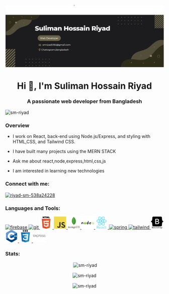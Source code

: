 ![logo](https://github.com/SM-RIYAD/SM-RIYAD/blob/main/github%20readme.png)

<h1 align="center">Hi 👋, I'm Suliman Hossain Riyad</h1>
<h3 align="center">A passionate web developer from Bangladesh</h3>

<p align="left"> <img src="https://komarev.com/ghpvc/?username=sm-riyad&label=Profile%20views&color=0e75b6&style=flat" alt="sm-riyad" /> </p>
<h3 align="start">Overview</h3>

- I work on React, back-end using Node.js/Express, and styling with HTML,CSS, and Tailwind CSS.

- I have built many projects using the MERN STACK
- Ask me about react,node,express,html,css,js

- I am interested in learning new technologies

<h3 align="left">Connect with me:</h3>
<p align="left">
<a href="https://linkedin.com/in/riyad-sm-538a24228" target="blank"><img align="center" src="https://raw.githubusercontent.com/rahuldkjain/github-profile-readme-generator/master/src/images/icons/Social/linked-in-alt.svg" alt="riyad-sm-538a24228" height="30" width="40" /></a>
</p>

<h3 align="left">Languages and Tools:</h3>
<p align="left"> <a href="https://firebase.google.com/" target="_blank" rel="noreferrer"> <img src="https://www.vectorlogo.zone/logos/firebase/firebase-icon.svg" alt="firebase" width="40" height="40"/> </a> <a href="https://git-scm.com/" target="_blank" rel="noreferrer"> <img src="https://www.vectorlogo.zone/logos/git-scm/git-scm-icon.svg" alt="git" width="40" height="40"/> </a> <a href="https://www.w3.org/html/" target="_blank" rel="noreferrer"> <img src="https://raw.githubusercontent.com/devicons/devicon/master/icons/html5/html5-original-wordmark.svg" alt="html5" width="40" height="40"/> </a> <a href="https://developer.mozilla.org/en-US/docs/Web/JavaScript" target="_blank" rel="noreferrer"> <img src="https://raw.githubusercontent.com/devicons/devicon/master/icons/javascript/javascript-original.svg" alt="javascript" width="40" height="40"/> </a> <a href="https://www.mongodb.com/" target="_blank" rel="noreferrer"> <img src="https://raw.githubusercontent.com/devicons/devicon/master/icons/mongodb/mongodb-original-wordmark.svg" alt="mongodb" width="40" height="40"/> </a> <a href="https://nodejs.org" target="_blank" rel="noreferrer"> <img src="https://raw.githubusercontent.com/devicons/devicon/master/icons/nodejs/nodejs-original-wordmark.svg" alt="nodejs" width="40" height="40"/> </a> <a href="https://reactjs.org/" target="_blank" rel="noreferrer"> <img src="https://raw.githubusercontent.com/devicons/devicon/master/icons/react/react-original-wordmark.svg" alt="react" width="40" height="40"/> </a> <a href="https://spring.io/" target="_blank" rel="noreferrer"> <img src="https://www.vectorlogo.zone/logos/springio/springio-icon.svg" alt="spring" width="40" height="40"/> </a> <a href="https://tailwindcss.com/" target="_blank" rel="noreferrer"> <img src="https://www.vectorlogo.zone/logos/tailwindcss/tailwindcss-icon.svg" alt="tailwind" width="40" height="40"/> </a>  <a href="https://getbootstrap.com" target="_blank" rel="noreferrer"> <img src="https://raw.githubusercontent.com/devicons/devicon/master/icons/bootstrap/bootstrap-plain-wordmark.svg" alt="bootstrap" width="40" height="40"/> </a><a href="https://www.w3schools.com/cpp/" target="_blank" rel="noreferrer"> <img src="https://raw.githubusercontent.com/devicons/devicon/master/icons/cplusplus/cplusplus-original.svg" alt="cplusplus" width="40" height="40"/> </a> <a href="https://www.w3schools.com/css/" target="_blank" rel="noreferrer"> <img src="https://raw.githubusercontent.com/devicons/devicon/master/icons/css3/css3-original-wordmark.svg" alt="css3" width="40" height="40"/> </a><a href="https://expressjs.com" target="_blank" rel="noreferrer"> <img src="https://raw.githubusercontent.com/devicons/devicon/master/icons/express/express-original-wordmark.svg" alt="express" width="40" height="40"/> </a>  </p>
<h3 align="left">Stats:</h3>
<div align="center">


<p>&nbsp;<img align="center" src="https://github-readme-stats.vercel.app/api?username=sm-riyad&show_icons=true&locale=en" alt="sm-riyad" /></p>
<p><img align="center" src="https://github-readme-stats.vercel.app/api/top-langs?username=sm-riyad&show_icons=true&locale=en&layout=compact" alt="sm-riyad" /></p>
<p><img align="center" src="https://github-readme-streak-stats.herokuapp.com/?user=sm-riyad&" alt="sm-riyad" /></p></div>

